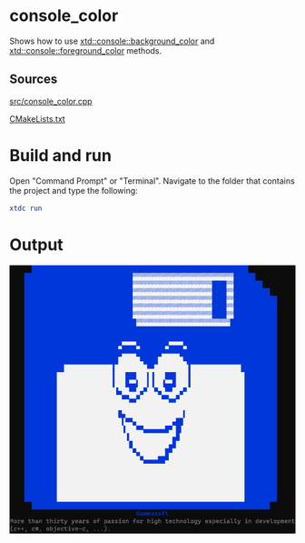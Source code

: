 # console_color

Shows how to use [xtd::console::background_color](../../../../src/xtd.core/include/xtd/basic_console.h) and  [xtd::console::foreground_color](../../../../src/xtd.core/include/xtd/basic_console.h) methods.

## Sources

[src/console_color.cpp](src/console_color.cpp)

[CMakeLists.txt](CMakeLists.txt)

# Build and run

Open "Command Prompt" or "Terminal". Navigate to the folder that contains the project and type the following:

```cmake
xtdc run
```

# Output

![Screenshot](../../../../docs/pictures/examples/console_color.png)